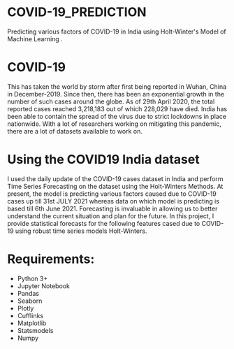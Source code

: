 # COVID-19_PREDICTION
Predicting various factors of COVID-19 in India using Holt-Winter's Model of Machine Learning .

# COVID-19 
This has taken the world by storm after first being reported in Wuhan, China in December-2019. Since then, there has been an exponential growth in the number of such cases around the globe. As of 29th April 2020, the total reported cases reached 3,218,183 out of which 228,029 have died. India has been able to contain the spread of the virus due to strict lockdowns in place nationwide. With a lot of researchers working on mitigating this pandemic, there are a lot of datasets available to work on. 

# Using the COVID19 India dataset
I used the daily update of the COVID-19 cases dataset in India and perform Time Series Forecasting on the dataset using the Holt-Winters Methods. At present, the model is predicting various factors caused due to COVID-19 cases up till 31st JULY 2021 whereas data on which model is predicting is based till 6th June 2021. Forecasting is invaluable in allowing us to better understand the current situation and plan for the future. In this project, I provide statistical forecasts for the following features cased due to COVID-19 using robust time series models Holt-Winters.

# Requirements:

*	Python 3+ 
* Jupyter Notebook 
* Pandas 
* Seaborn
*	Plotly
* Cufflinks
* Matplotlib 
* Statsmodels 
* Numpy



